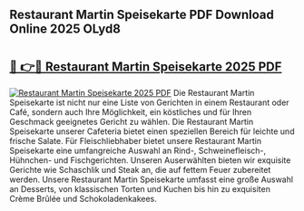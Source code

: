 ## Restaurant Martin Speisekarte PDF Download Online 2025 OLyd8

# <h2><a href="http://gc63k8a.nevu.top/?p=Restaurant+Martin+Speisekarte">🔗 👉🔴 Restaurant Martin Speisekarte 2025 PDF</a></h2>

[![Restaurant Martin Speisekarte 2025 PDF](https://i.imgur.com/dBaPXMq.png)](http://gc63k8a.nevu.top/?p=Restaurant+Martin+Speisekarte)
Die Restaurant Martin Speisekarte ist nicht nur eine Liste von Gerichten in einem Restaurant oder Café, sondern auch Ihre Möglichkeit, ein köstliches und für Ihren Geschmack geeignetes Gericht zu wählen. Die Restaurant Martin Speisekarte unserer Cafeteria bietet einen speziellen Bereich für leichte und frische Salate. Für Fleischliebhaber bietet unsere Restaurant Martin Speisekarte eine umfangreiche Auswahl an Rind-, Schweinefleisch-, Hühnchen- und Fischgerichten. Unseren Auserwählten bieten wir exquisite Gerichte wie Schaschlik und Steak an, die auf fettem Feuer zubereitet werden. Unsere Restaurant Martin Speisekarte umfasst eine große Auswahl an Desserts, von klassischen Torten und Kuchen bis hin zu exquisiten Crème Brûlée und Schokoladenkakees.
